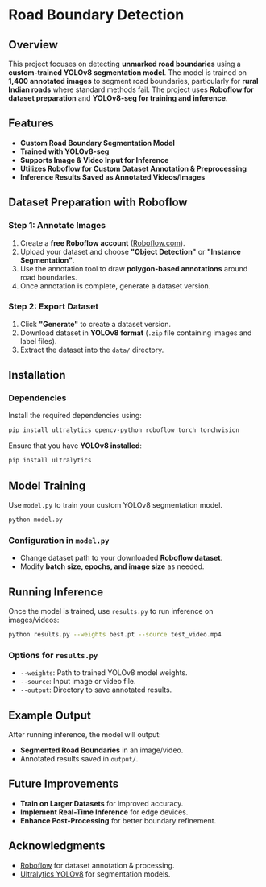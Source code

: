 # Road Boundary Detection

## Overview

This project focuses on detecting **unmarked road boundaries** using a **custom-trained YOLOv8 segmentation model**. The model is trained on **1,400 annotated images** to segment road boundaries, particularly for **rural Indian roads** where standard methods fail. The project uses **Roboflow for dataset preparation** and **YOLOv8-seg for training and inference**.

## Features

- **Custom Road Boundary Segmentation Model**
- **Trained with YOLOv8-seg**
- **Supports Image & Video Input for Inference**
- **Utilizes Roboflow for Custom Dataset Annotation & Preprocessing**
- **Inference Results Saved as Annotated Videos/Images**

## Dataset Preparation with Roboflow

### Step 1: Annotate Images

1. Create a **free Roboflow account** ([Roboflow.com](https://roboflow.com)).
2. Upload your dataset and choose **"Object Detection"** or **"Instance Segmentation"**.
3. Use the annotation tool to draw **polygon-based annotations** around road boundaries.
4. Once annotation is complete, generate a dataset version.

### Step 2: Export Dataset

1. Click **"Generate"** to create a dataset version.
2. Download dataset in **YOLOv8 format** (`.zip` file containing images and label files).
3. Extract the dataset into the `data/` directory.

## Installation

### **Dependencies**

Install the required dependencies using:

```bash
pip install ultralytics opencv-python roboflow torch torchvision
```

Ensure that you have **YOLOv8 installed**:

```bash
pip install ultralytics
```

## Model Training

Use `model.py` to train your custom YOLOv8 segmentation model.

```bash
python model.py
```

### **Configuration in `model.py`**

- Change dataset path to your downloaded **Roboflow dataset**.
- Modify **batch size, epochs, and image size** as needed.

## Running Inference

Once the model is trained, use `results.py` to run inference on images/videos:

```bash
python results.py --weights best.pt --source test_video.mp4
```

### **Options for `results.py`**

- `--weights`: Path to trained YOLOv8 model weights.
- `--source`: Input image or video file.
- `--output`: Directory to save annotated results.

## Example Output

After running inference, the model will output:

- **Segmented Road Boundaries** in an image/video.
- Annotated results saved in `output/`.

## Future Improvements

- **Train on Larger Datasets** for improved accuracy.
- **Implement Real-Time Inference** for edge devices.
- **Enhance Post-Processing** for better boundary refinement.

## Acknowledgments

- [Roboflow](https://roboflow.com) for dataset annotation & processing.
- [Ultralytics YOLOv8](https://github.com/ultralytics/ultralytics) for segmentation models.
